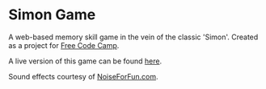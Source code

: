 # Simon Game

A web-based memory skill game in the vein of the classic 'Simon'. Created as a project for [Free Code Camp](https://freecodecamp.com).

A live version of this game can be found [here](https://amorse-simon.surge.sh).

Sound effects courtesy of [NoiseForFun.com](http://www.noiseforfun.com).
